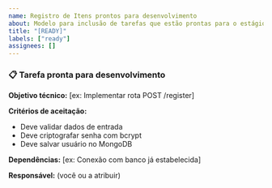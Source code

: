 ```yaml
---
name: Registro de Itens prontos para desenvolvimento
about: Modelo para inclusão de tarefas que estão prontas para o estágio de desenvolvimento 
title: "[READY]"
labels: ["ready"]
assignees: []
---
```


### 📋 Tarefa pronta para desenvolvimento

**Objetivo técnico:** [ex: Implementar rota POST /register]

**Critérios de aceitação:**
- Deve validar dados de entrada
- Deve criptografar senha com bcrypt
- Deve salvar usuário no MongoDB

**Dependências:** [ex: Conexão com banco já estabelecida]

**Responsável:** (você ou a atribuir)
